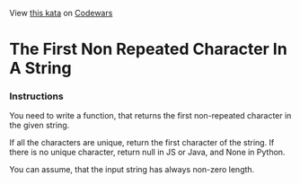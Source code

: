 
View [this kata](https://www.codewars.com/kata/570f6436b29c708a32000826/) on [Codewars](https://www.codewars.com)
# The First Non Repeated Character In A String

### Instructions

You need to write a function, that returns the first non-repeated character in the given string.

If all the characters are unique, return the first character of the string.
If there is no unique character, return null in JS or Java, and None in Python.

You can assume, that the input string has always non-zero length.
